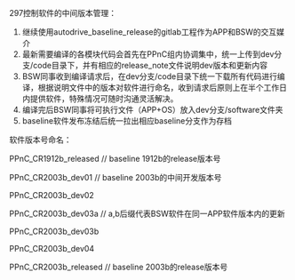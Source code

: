 297控制软件的中间版本管理：
1.	继续使用autodrive_baseline_release的gitlab工程作为APP和BSW的交互媒介
2.	最新需要编译的各模块代码会首先在PPnC组内协调集中，统一上传到dev分支/code目录下，并有相应的release_note文件说明dev版本和更新内容
3.	BSW同事收到编译请求后，在dev分支/code目录下统一下载所有代码进行编译，根据说明文件中的版本对软件进行命名，收到请求后原则上在半个工作日内提供软件，特殊情况可随时沟通灵活解决。
4.	编译完后BSW同事将可执行文件（APP+OS）放入dev分支/software文件夹
5.	baseline软件发布冻结后统一拉出相应baseline分支作为存档

软件版本号命名：

PPnC_CR1912b_released             // baseline 1912b的release版本号

PPnC_CR2003b_dev01                // baseline 2003b的中间开发版本号

PPnC_CR2003b_dev02

PPnC_CR2003b_dev03a               // a,b后缀代表BSW软件在同一APP软件版本内的更新

PPnC_CR2003b_dev03b

PPnC_CR2003b_dev04

PPnC_CR2003b_released             // baseline 2003b的release版本号

